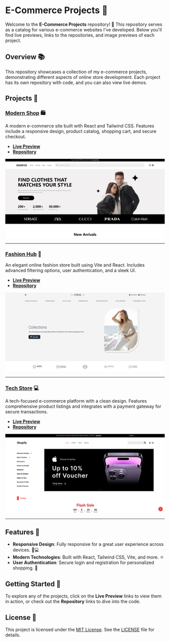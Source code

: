# E-Commerce Projects 🛒

Welcome to the **E-Commerce Projects** repository! 🎉 This repository serves as a catalog for various e-commerce websites I've developed. Below you'll find live previews, links to the repositories, and image previews of each project.

## Overview 📚

This repository showcases a collection of my e-commerce projects, demonstrating different aspects of online store development. Each project has its own repository with code, and you can also view live demos.

## Projects 🚀

### [Modern Shop](https://ahmedkamal14.github.io/eShop/) 🛍️
A modern e-commerce site built with React and Tailwind CSS. Features include a responsive design, product catalog, shopping cart, and secure checkout.

- **[Live Preview](https://ahmedkamal14.github.io/eShop/)**
- **[Repository](https://github.com/ahmedkamal14/eShop)**

![Modern Shop](Modern.png)

---

### [Fashion Hub](https://ahmedkamal14.github.io/E-Commerce-Website/) 👗
An elegant online fashion store built using Vite and React. Includes advanced filtering options, user authentication, and a sleek UI.

- **[Live Preview](https://ahmedkamal14.github.io/E-Commerce-Website/)**
- **[Repository](https://github.com/ahmedkamal14/E-Commerce-Website)**

![Fashion Hub](Fashion.png)

---

### [Tech Store](https://ahmedkamal14.github.io/E-Commerce-Website-2/) 💻
A tech-focused e-commerce platform with a clean design. Features comprehensive product listings and integrates with a payment gateway for secure transactions.

- **[Live Preview](https://ahmedkamal14.github.io/E-Commerce-Website-2/)**
- **[Repository](https://github.com/ahmedkamal14/E-Commerce-Website-2)**

![Tech Store](Tech.png)

---

## Features 🌟

- **Responsive Design**: Fully responsive for a great user experience across devices. 📱💻
- **Modern Technologies**: Built with React, Tailwind CSS, Vite, and more. ⚛️
- **User Authentication**: Secure login and registration for personalized shopping. 🔐

## Getting Started 🏁

To explore any of the projects, click on the **Live Preview** links to view them in action, or check out the **Repository** links to dive into the code.

## License 📜

This project is licensed under the [MIT License](https://opensource.org/licenses/MIT). See the [LICENSE](LICENSE) file for details.

